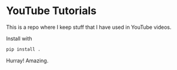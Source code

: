 # YouTube Tutorials

This is a repo where I keep stuff that I have used in 
YouTube videos.

Install with 

```bash
pip install .
```

Hurray! Amazing.
